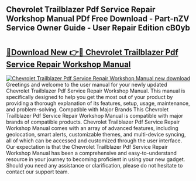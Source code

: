 ## Chevrolet Trailblazer Pdf Service Repair Workshop Manual PDf Free Download - Part-nZV Service Owner Guide - User Repair Edition cB0yb

# <h2><a href="http://bc83198.oget.top/?id=Chevrolet+Trailblazer+Pdf+Service+Repair+Workshop+Manual">🔗Download New 👉🔴 Chevrolet Trailblazer Pdf Service Repair Workshop Manual</a></h2>

[![Chevrolet Trailblazer Pdf Service Repair Workshop Manual new download](https://i.imgur.com/5g1atiW.png)](http://bc83198.oget.top/?id=Chevrolet+Trailblazer+Pdf+Service+Repair+Workshop+Manual)
Greetings and welcome to the user manual for your newly updated Chevrolet Trailblazer Pdf Service Repair Workshop Manual. This manual is specifically designed to help you get the most out of your product by providing a thorough explanation of its features, setup, usage, maintenance, and problem-solving. Compatible with Major Brands This Chevrolet Trailblazer Pdf Service Repair Workshop Manual is compatible with major brands of compatible products. Chevrolet Trailblazer Pdf Service Repair Workshop Manual comes with an array of advanced features, including geolocation, smart alerts, customizable themes, and multi-device syncing, all of which can be accessed and customized through the user interface. Our expectation is that the Chevrolet Trailblazer Pdf Service Repair Workshop Manual has been a comprehensive and easy-to-understand resource in your journey to becoming proficient in using your new gadget. Should you need any assistance or clarification, please do not hesitate to contact our support team.
